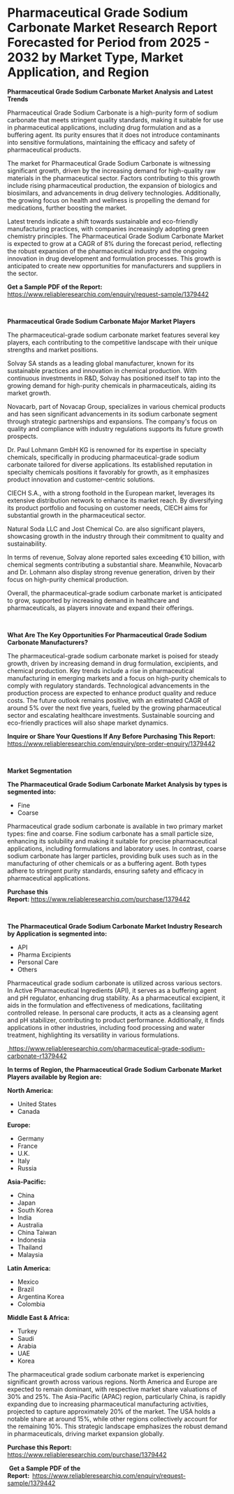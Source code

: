 <p><h1>Pharmaceutical Grade Sodium Carbonate Market Research Report Forecasted for Period from 2025 -  2032 by Market Type, Market Application, and Region</h1></p><p><strong>Pharmaceutical Grade Sodium Carbonate Market Analysis and Latest Trends</strong></p>
<p><p>Pharmaceutical Grade Sodium Carbonate is a high-purity form of sodium carbonate that meets stringent quality standards, making it suitable for use in pharmaceutical applications, including drug formulation and as a buffering agent. Its purity ensures that it does not introduce contaminants into sensitive formulations, maintaining the efficacy and safety of pharmaceutical products.</p><p>The market for Pharmaceutical Grade Sodium Carbonate is witnessing significant growth, driven by the increasing demand for high-quality raw materials in the pharmaceutical sector. Factors contributing to this growth include rising pharmaceutical production, the expansion of biologics and biosimilars, and advancements in drug delivery technologies. Additionally, the growing focus on health and wellness is propelling the demand for medications, further boosting the market.</p><p>Latest trends indicate a shift towards sustainable and eco-friendly manufacturing practices, with companies increasingly adopting green chemistry principles. The Pharmaceutical Grade Sodium Carbonate Market is expected to grow at a CAGR of 8% during the forecast period, reflecting the robust expansion of the pharmaceutical industry and the ongoing innovation in drug development and formulation processes. This growth is anticipated to create new opportunities for manufacturers and suppliers in the sector.</p></p>
<p><strong>Get a Sample PDF of the Report:&nbsp;</strong> <a href="https://www.reliableresearchiq.com/enquiry/request-sample/1379442?utm_campaign=3578&utm_medium=2&utm_source=Github&utm_content=ia&utm_term=19042025&utm_id=pharmaceutical-grade-sodium-carbonate">https://www.reliableresearchiq.com/enquiry/request-sample/1379442</a></p>
<p>&nbsp;</p>
<p><strong>Pharmaceutical Grade Sodium Carbonate Major Market Players</strong></p>
<p><p>The pharmaceutical-grade sodium carbonate market features several key players, each contributing to the competitive landscape with their unique strengths and market positions. </p><p>Solvay SA stands as a leading global manufacturer, known for its sustainable practices and innovation in chemical production. With continuous investments in R&D, Solvay has positioned itself to tap into the growing demand for high-purity chemicals in pharmaceuticals, aiding its market growth.</p><p>Novacarb, part of Novacap Group, specializes in various chemical products and has seen significant advancements in its sodium carbonate segment through strategic partnerships and expansions. The company's focus on quality and compliance with industry regulations supports its future growth prospects.</p><p>Dr. Paul Lohmann GmbH KG is renowned for its expertise in specialty chemicals, specifically in producing pharmaceutical-grade sodium carbonate tailored for diverse applications. Its established reputation in specialty chemicals positions it favorably for growth, as it emphasizes product innovation and customer-centric solutions.</p><p>CIECH S.A., with a strong foothold in the European market, leverages its extensive distribution network to enhance its market reach. By diversifying its product portfolio and focusing on customer needs, CIECH aims for substantial growth in the pharmaceutical sector.</p><p>Natural Soda LLC and Jost Chemical Co. are also significant players, showcasing growth in the industry through their commitment to quality and sustainability.</p><p>In terms of revenue, Solvay alone reported sales exceeding €10 billion, with chemical segments contributing a substantial share. Meanwhile, Novacarb and Dr. Lohmann also display strong revenue generation, driven by their focus on high-purity chemical production.</p><p>Overall, the pharmaceutical-grade sodium carbonate market is anticipated to grow, supported by increasing demand in healthcare and pharmaceuticals, as players innovate and expand their offerings.</p></p>
<p>&nbsp;</p>
<p><strong>What Are The Key Opportunities For Pharmaceutical Grade Sodium Carbonate Manufacturers?</strong></p>
<p><p>The pharmaceutical-grade sodium carbonate market is poised for steady growth, driven by increasing demand in drug formulation, excipients, and chemical production. Key trends include a rise in pharmaceutical manufacturing in emerging markets and a focus on high-purity chemicals to comply with regulatory standards. Technological advancements in the production process are expected to enhance product quality and reduce costs. The future outlook remains positive, with an estimated CAGR of around 5% over the next five years, fueled by the growing pharmaceutical sector and escalating healthcare investments. Sustainable sourcing and eco-friendly practices will also shape market dynamics.</p></p>
<p><strong>Inquire or Share Your Questions If Any Before Purchasing This Report:</strong> <a href="https://www.reliableresearchiq.com/enquiry/pre-order-enquiry/1379442?utm_campaign=3578&utm_medium=2&utm_source=Github&utm_content=ia&utm_term=19042025&utm_id=pharmaceutical-grade-sodium-carbonate">https://www.reliableresearchiq.com/enquiry/pre-order-enquiry/1379442</a></p>
<p>&nbsp;</p>
<p><strong>Market Segmentation</strong></p>
<p><strong>The Pharmaceutical Grade Sodium Carbonate Market Analysis by types is segmented into:</strong></p>
<p><ul><li>Fine</li><li>Coarse</li></ul></p>
<p><p>Pharmaceutical grade sodium carbonate is available in two primary market types: fine and coarse. Fine sodium carbonate has a small particle size, enhancing its solubility and making it suitable for precise pharmaceutical applications, including formulations and laboratory uses. In contrast, coarse sodium carbonate has larger particles, providing bulk uses such as in the manufacturing of other chemicals or as a buffering agent. Both types adhere to stringent purity standards, ensuring safety and efficacy in pharmaceutical applications.</p></p>
<p><strong>Purchase this Report:&nbsp;</strong><a href="https://www.reliableresearchiq.com/purchase/1379442?utm_campaign=3578&utm_medium=2&utm_source=Github&utm_content=ia&utm_term=19042025&utm_id=pharmaceutical-grade-sodium-carbonate">https://www.reliableresearchiq.com/purchase/1379442</a></p>
<p>&nbsp;</p>
<p><strong>The Pharmaceutical Grade Sodium Carbonate Market Industry Research by Application is segmented into:</strong></p>
<p><ul><li>API</li><li>Pharma Excipients</li><li>Personal Care</li><li>Others</li></ul></p>
<p><p>Pharmaceutical grade sodium carbonate is utilized across various sectors. In Active Pharmaceutical Ingredients (API), it serves as a buffering agent and pH regulator, enhancing drug stability. As a pharmaceutical excipient, it aids in the formulation and effectiveness of medications, facilitating controlled release. In personal care products, it acts as a cleansing agent and pH stabilizer, contributing to product performance. Additionally, it finds applications in other industries, including food processing and water treatment, highlighting its versatility in various formulations.</p></p>
<p><a href="https://www.reliableresearchiq.com/pharmaceutical-grade-sodium-carbonate-r1379442?utm_campaign=3578&utm_medium=2&utm_source=Github&utm_content=ia&utm_term=19042025&utm_id=pharmaceutical-grade-sodium-carbonate">&nbsp;https://www.reliableresearchiq.com/pharmaceutical-grade-sodium-carbonate-r1379442</a></p>
<p><strong>In terms of Region, the Pharmaceutical Grade Sodium Carbonate Market Players available by Region are:</strong></p>
<p>
    <p> <strong> North America: </strong>
        <ul>
            <li>United States</li>
            <li>Canada</li>
        </ul>
        </p> 
    <p> <strong> Europe: </strong>
        <ul>
            <li>Germany</li>
            <li>France</li>
            <li>U.K.</li>
            <li>Italy</li>
            <li>Russia</li>
        </ul>
        </p> 
    <p> <strong> Asia-Pacific: </strong>
        <ul>
            <li>China</li>
            <li>Japan</li>
            <li>South Korea</li>
            <li>India</li>
            <li>Australia</li>
            <li>China Taiwan</li>
            <li>Indonesia</li>
            <li>Thailand</li>
            <li>Malaysia</li>
        </ul>
        </p> 
    <p> <strong> Latin America: </strong>
        <ul>
            <li>Mexico</li>
            <li>Brazil</li>
            <li>Argentina Korea</li>
            <li>Colombia</li>
        </ul>
        </p> 
    <p> <strong> Middle East & Africa: </strong>
        <ul>
            <li>Turkey</li>
            <li>Saudi</li>
            <li>Arabia</li>
            <li>UAE</li>
            <li>Korea</li>
        </ul>
    </p>
    </p>
<p><p>The pharmaceutical grade sodium carbonate market is experiencing significant growth across various regions. North America and Europe are expected to remain dominant, with respective market share valuations of 30% and 25%. The Asia-Pacific (APAC) region, particularly China, is rapidly expanding due to increasing pharmaceutical manufacturing activities, projected to capture approximately 20% of the market. The USA holds a notable share at around 15%, while other regions collectively account for the remaining 10%. This strategic landscape emphasizes the robust demand in pharmaceuticals, driving market expansion globally.</p></p>
<p><strong>Purchase this Report: </strong><a href="https://www.reliableresearchiq.com/purchase/1379442?utm_campaign=3578&utm_medium=2&utm_source=Github&utm_content=ia&utm_term=19042025&utm_id=pharmaceutical-grade-sodium-carbonate">https://www.reliableresearchiq.com/purchase/1379442</a></p>
<p>&nbsp;<strong>Get a Sample PDF of the Report:&nbsp;&nbsp;</strong><a href="https://www.reliableresearchiq.com/enquiry/request-sample/1379442?utm_campaign=3578&utm_medium=2&utm_source=Github&utm_content=ia&utm_term=19042025&utm_id=pharmaceutical-grade-sodium-carbonate">https://www.reliableresearchiq.com/enquiry/request-sample/1379442</a></p>
<p><strong></strong></p>
<p><p></p><p></p><p></p></p>